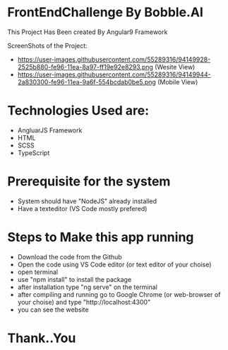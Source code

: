 # FrontEndChallenge By Bobble.AI 

This Project Has Been created By Angular9 Framework 

ScreenShots of the Project:
- https://user-images.githubusercontent.com/55289316/94149928-2525b880-fe96-11ea-8a97-ff19e92e8293.png (Wesite View)
- https://user-images.githubusercontent.com/55289316/94149944-2a830300-fe96-11ea-9a6f-554bcdab0be5.png (Mobile View)

# Technologies Used are:
- AngluarJS Framework
- HTML
- SCSS
- TypeScript

# Prerequisite for the system
- System should have "NodeJS" already installed 
- Have a texteditor (VS Code mostly prefered)

# Steps to Make this app running 

- Download the code from the Github 
- Open the code using VS Code editor (or text editor of your choise)
- open terminal 
- use "npm install" to install the package
- after installation type "ng serve" on the terminal
- after compiling and running go to Google Chrome (or web-browser of your choise) and type "http://localhost:4300"
- you can see the website

# Thank..You 


